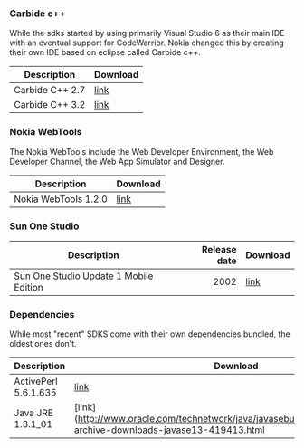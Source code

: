 ### Carbide c++

While the sdks started by using primarily Visual Studio 6 as their main IDE with an eventual support for CodeWarrior. Nokia changed this by creating their own IDE based on eclipse called Carbide c++.

| Description     | Download |
|-----------------|----------|
| Carbide C++ 2.7 | [link](https://mega.nz/#!O1MmCZbD!1BqQIOU_jkdolg3GWORzKljYhAq53asfFDGouY8rrHU) |
| Carbide C++ 3.2 | [link](https://mega.nz/#!Kt1wkArK!Aylrqj6x7LOw5DxdfJGbEeRK114698t-FuTV3MVzxSA) |


### Nokia WebTools

The Nokia WebTools include the Web Developer Environment, the Web Developer Channel, the Web App Simulator and Designer. 

| Description          | Download |
|----------------------|----------|
| Nokia WebTools 1.2.0 | [link](https://mega.nz/#!yx0VEayA!HBC-cGWVwX_Pymxwb4_YGCt8KmrDxteHZZm2chAHImk) |


### Sun One Studio

| Description                            | Release date  | Download |
|----------------------------------------|--------------:|----------|
| Sun One Studio Update 1 Mobile Edition |          2002 | [link](https://mega.nz/#!m0dWARKD!_n9hvxYR8V1HxcrnyMptfDhUcgO3Coo82M_NovgPT7M) |


### Dependencies

While most "recent" SDKS come with their own dependencies bundled, the oldest ones don't.

| Description     | Download |
|-----------------|----------|
| ActivePerl 5.6.1.635 | [link](https://mega.nz/#!i182nTbb!SVwZnLumFSdlLOT2erXBn_Rs7akTx9cFG2FQAOMLxWk) |
| Java JRE 1.3.1_01 | [link](http://www.oracle.com/technetwork/java/javasebusiness/downloads/java-archive-downloads-javase13-419413.html |